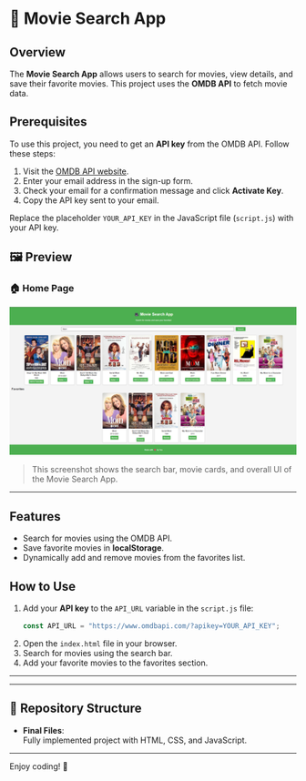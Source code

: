 # 🎥 Movie Search App

## Overview

The **Movie Search App** allows users to search for movies, view details, and save their favorite movies. This project uses the **OMDB API** to fetch movie data.

## Prerequisites

To use this project, you need to get an **API key** from the OMDB API. Follow these steps:

1. Visit the [OMDB API website](https://www.omdbapi.com/apikey.aspx).
2. Enter your email address in the sign-up form.
3. Check your email for a confirmation message and click **Activate Key**.
4. Copy the API key sent to your email.

Replace the placeholder `YOUR_API_KEY` in the JavaScript file (`script.js`) with your API key.


## 🖼️ Preview

### 🏠 Home Page  
![Home Page](screenshots/home_page.png)

> This screenshot shows the search bar, movie cards, and overall UI of the Movie Search App.

---

## Features

- Search for movies using the OMDB API.
- Save favorite movies in **localStorage**.
- Dynamically add and remove movies from the favorites list.

## How to Use

1. Add your **API key** to the `API_URL` variable in the `script.js` file:
   ```javascript
   const API_URL = "https://www.omdbapi.com/?apikey=YOUR_API_KEY";
   ```
2. Open the `index.html` file in your browser.
3. Search for movies using the search bar.
4. Add your favorite movies to the favorites section.

---

---

## 🧾 Repository Structure

- **Final Files**:  
  Fully implemented project with HTML, CSS, and JavaScript.

---

Enjoy coding! 🚀
